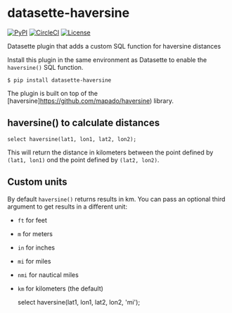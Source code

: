 # datasette-haversine

[![PyPI](https://img.shields.io/pypi/v/datasette-haversine.svg)](https://pypi.org/project/datasette-haversine/)
[![CircleCI](https://circleci.com/gh/simonw/datasette-haversine.svg?style=svg)](https://circleci.com/gh/simonw/datasette-haversine)
[![License](https://img.shields.io/badge/license-Apache%202.0-blue.svg)](https://github.com/simonw/datasette-haversine/blob/master/LICENSE)

Datasette plugin that adds a custom SQL function for haversine distances

Install this plugin in the same environment as Datasette to enable the `haversine()` SQL function.

    $ pip install datasette-haversine

The plugin is built on top of the [haversine]https://github.com/mapado/haversine) library.

## haversine() to calculate distances

    select haversine(lat1, lon1, lat2, lon2);

This will return the distance in kilometers between the point defined by `(lat1, lon1)` ond the point defined by `(lat2, lon2)`.

## Custom units

By default `haversine()` returns results in km. You can pass an optional third argument to get results in a different unit:

- `ft` for feet
- `m` for meters
- `in` for inches
- `mi` for miles
- `nmi` for nautical miles
- `km` for kilometers (the default)

    select haversine(lat1, lon1, lat2, lon2, 'mi');
